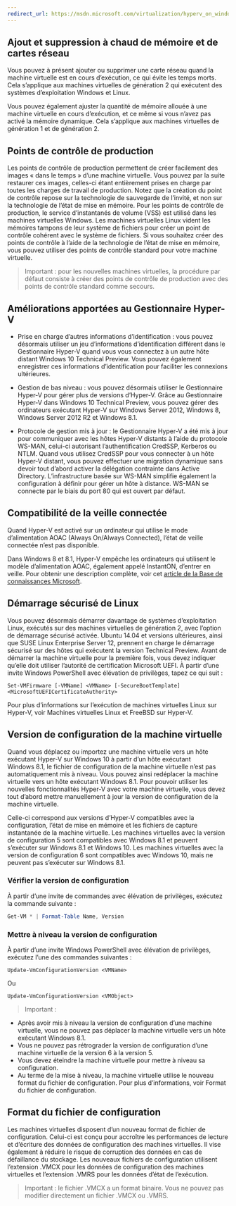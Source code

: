 ```yaml
---
redirect_url: https://msdn.microsoft.com/virtualization/hyperv_on_windows/windows_welcome
---
```


## Ajout et suppression à chaud de mémoire et de cartes réseau

Vous pouvez à présent ajouter ou supprimer une carte réseau quand la machine virtuelle est en cours d’exécution, ce qui évite les temps morts. Cela s’applique aux machines virtuelles de génération 2 qui exécutent des systèmes d’exploitation Windows et Linux.

Vous pouvez également ajuster la quantité de mémoire allouée à une machine virtuelle en cours d’exécution, et ce même si vous n’avez pas activé la mémoire dynamique. Cela s’applique aux machines virtuelles de génération 1 et de génération 2.

## Points de contrôle de production

Les points de contrôle de production permettent de créer facilement des images « dans le temps » d’une machine virtuelle. Vous pouvez par la suite restaurer ces images, celles-ci étant entièrement prises en charge par toutes les charges de travail de production. Notez que la création du point de contrôle repose sur la technologie de sauvegarde de l’invité, et non sur la technologie de l’état de mise en mémoire. Pour les points de contrôle de production, le service d’instantanés de volume (VSS) est utilisé dans les machines virtuelles Windows. Les machines virtuelles Linux vident les mémoires tampons de leur système de fichiers pour créer un point de contrôle cohérent avec le système de fichiers. Si vous souhaitez créer des points de contrôle à l’aide de la technologie de l’état de mise en mémoire, vous pouvez utiliser des points de contrôle standard pour votre machine virtuelle.


> <g id="1" ctype="x-strong">Important :</g> pour les nouvelles machines virtuelles, la procédure par défaut consiste à créer des points de contrôle de production avec des points de contrôle standard comme secours.


## Améliorations apportées au Gestionnaire Hyper-V

- <g id="1" ctype="x-strong">Prise en charge d’autres informations d’identification</g> : vous pouvez désormais utiliser un jeu d’informations d’identification différent dans le Gestionnaire Hyper-V quand vous vous connectez à un autre hôte distant Windows 10 Technical Preview. Vous pouvez également enregistrer ces informations d’identification pour faciliter les connexions ultérieures.

- <g id="1" ctype="x-strong">Gestion de bas niveau</g> : vous pouvez désormais utiliser le Gestionnaire Hyper-V pour gérer plus de versions d’Hyper-V. Grâce au Gestionnaire Hyper-V dans Windows 10 Technical Preview, vous pouvez gérer des ordinateurs exécutant Hyper-V sur Windows Server 2012, Windows 8, Windows Server 2012 R2 et Windows 8.1.

- <g id="1" ctype="x-strong">Protocole de gestion mis à jour</g> : le Gestionnaire Hyper-V a été mis à jour pour communiquer avec les hôtes Hyper-V distants à l’aide du protocole WS-MAN, celui-ci autorisant l’authentification CredSSP, Kerberos ou NTLM. Quand vous utilisez CredSSP pour vous connecter à un hôte Hyper-V distant, vous pouvez effectuer une migration dynamique sans devoir tout d’abord activer la délégation contrainte dans Active Directory. L’infrastructure basée sur WS-MAN simplifie également la configuration à définir pour gérer un hôte à distance. WS-MAN se connecte par le biais du port 80 qui est ouvert par défaut.


## Compatibilité de la veille connectée

Quand Hyper-V est activé sur un ordinateur qui utilise le mode d’alimentation AOAC (Always On/Always Connected), l’état de veille connectée n’est pas disponible.

Dans Windows 8 et 8.1, Hyper-V empêche les ordinateurs qui utilisent le modèle d’alimentation AOAC, également appelé InstantON, d’entrer en veille. Pour obtenir une description complète, voir cet [article de la Base de connaissances Microsoft](
https://support.microsoft.com/en-us/kb/2973536).


## Démarrage sécurisé de Linux

Vous pouvez désormais démarrer davantage de systèmes d’exploitation Linux, exécutés sur des machines virtuelles de génération 2, avec l’option de démarrage sécurisé activée. Ubuntu 14.04 et versions ultérieures, ainsi que SUSE Linux Enterprise Server 12, prennent en charge le démarrage sécurisé sur des hôtes qui exécutent la version Technical Preview. Avant de démarrer la machine virtuelle pour la première fois, vous devez indiquer qu’elle doit utiliser l’autorité de certification Microsoft UEFI. À partir d’une invite Windows PowerShell avec élévation de privilèges, tapez ce qui suit :

    Set-VMFirmware [-VMName] <VMName> [-SecureBootTemplate] <MicrosoftUEFICertificateAuthority>

Pour plus d’informations sur l’exécution de machines virtuelles Linux sur Hyper-V, voir <g id="2CapsExtId1" ctype="x-link"><g id="2CapsExtId2" ctype="x-linkText">Machines virtuelles Linux et FreeBSD sur Hyper-V</g><g id="2CapsExtId3" ctype="x-title"></g></g>.


## Version de configuration de la machine virtuelle

Quand vous déplacez ou importez une machine virtuelle vers un hôte exécutant Hyper-V sur Windows 10 à partir d’un hôte exécutant Windows 8.1, le fichier de configuration de la machine virtuelle n’est pas automatiquement mis à niveau. Vous pouvez ainsi redéplacer la machine virtuelle vers un hôte exécutant Windows 8.1. Pour pouvoir utiliser les nouvelles fonctionnalités Hyper-V avec votre machine virtuelle, vous devez tout d’abord mettre manuellement à jour la version de configuration de la machine virtuelle.

Celle-ci correspond aux versions d’Hyper-V compatibles avec la configuration, l’état de mise en mémoire et les fichiers de capture instantanée de la machine virtuelle. Les machines virtuelles avec la version de configuration 5 sont compatibles avec Windows 8.1 et peuvent s’exécuter sur Windows 8.1 et Windows 10. Les machines virtuelles avec la version de configuration 6 sont compatibles avec Windows 10, mais ne peuvent pas s’exécuter sur Windows 8.1.

### Vérifier la version de configuration

À partir d’une invite de commandes avec élévation de privilèges, exécutez la commande suivante :

``` PowerShell
Get-VM * | Format-Table Name, Version
```

### Mettre à niveau la version de configuration

À partir d’une invite Windows PowerShell avec élévation de privilèges, exécutez l’une des commandes suivantes :

``` 
Update-VmConfigurationVersion <VMName>
```

Ou

``` 
Update-VmConfigurationVersion <VMObject>
```

> <g id="1" ctype="x-strong">Important :</g>

- Après avoir mis à niveau la version de configuration d’une machine virtuelle, vous ne pouvez pas déplacer la machine virtuelle vers un hôte exécutant Windows 8.1.
- Vous ne pouvez pas rétrograder la version de configuration d’une machine virtuelle de la version 6 à la version 5.
- Vous devez éteindre la machine virtuelle pour mettre à niveau sa configuration.
- Au terme de la mise à niveau, la machine virtuelle utilise le nouveau format du fichier de configuration. Pour plus d’informations, voir <g id="2CapsExtId1" ctype="x-link"><g id="2CapsExtId2" ctype="x-linkText">Format du fichier de configuration</g><g id="2CapsExtId3" ctype="x-title"></g></g>.


## <g id="1" ctype="x-html"></g><g id="2" ctype="x-html"></g>Format du fichier de configuration

Les machines virtuelles disposent d’un nouveau format de fichier de configuration. Celui-ci est conçu pour accroître les performances de lecture et d’écriture des données de configuration des machines virtuelles. Il vise également à réduire le risque de corruption des données en cas de défaillance du stockage. Les nouveaux fichiers de configuration utilisent l’extension .VMCX pour les données de configuration des machines virtuelles et l’extension .VMRS pour les données d’état de l’exécution.

> <g id="1" ctype="x-strong">Important :</g> le fichier .VMCX a un format binaire. Vous ne pouvez pas modifier directement un fichier .VMCX ou .VMRS.





<!--HONumber=May16_HO1-->


